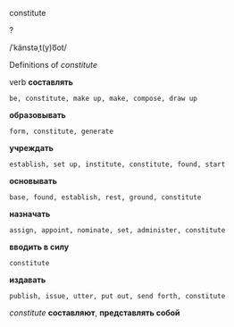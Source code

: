 constitute

?

/ˈkänstəˌt(y)o͞ot/

Definitions of _constitute_

verb
**составлять**

    be, constitute, make up, make, compose, draw up
**образовывать**

    form, constitute, generate
**учреждать**

    establish, set up, institute, constitute, found, start
**основывать**

    base, found, establish, rest, ground, constitute
**назначать**

    assign, appoint, nominate, set, administer, constitute
**вводить в силу**

    constitute
**издавать**

    publish, issue, utter, put out, send forth, constitute

_constitute_
**составляют**, **представлять собой**
